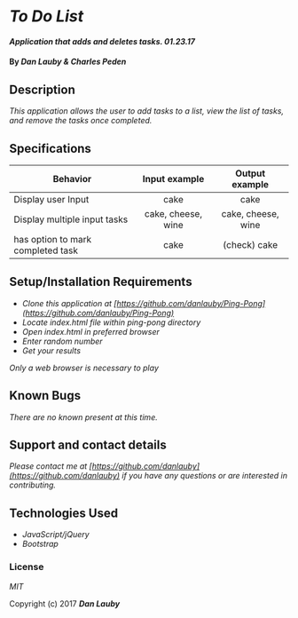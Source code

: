# _To Do List_

#### _Application that adds and deletes tasks.  01.23.17_

#### By _**Dan Lauby & Charles Peden**_

## Description

_This application allows the user to add tasks to a list, view the list of tasks, and remove the tasks once completed._

## Specifications

| Behavior                                              |   Input example   |  Output example |
|-------------------------------------------------------|:-----------------:|:---------------:|
| Display user Input                                    | cake              | cake              |
| Display multiple input tasks                          | cake, cheese, wine| cake, cheese, wine|
| has option to mark completed task                     | cake              | (check) cake      |          | removes marked tasks when button pressed              | (check) cake      |                |


## Setup/Installation Requirements

* _Clone this application at [https://github.com/danlauby/Ping-Pong](https://github.com/danlauby/Ping-Pong)_
* _Locate index.html file within ping-pong directory_
* _Open index.html in preferred browser_
* _Enter random number_
* _Get your results_

_Only a web browser is necessary to play_

## Known Bugs

_There are no known present at this time._

## Support and contact details

_Please contact me at [https://github.com/danlauby](https://github.com/danlauby) if you have any questions or are interested in contributing._

## Technologies Used

* _JavaScript/jQuery_
* _Bootstrap_

### License

*MIT*

Copyright (c) 2017 **_Dan Lauby_**
